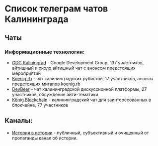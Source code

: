 # Список телеграм чатов Калининграда

## Чаты

### Информационные технологии: 
* [GDG Kaliningrad](https://t.me/joinchat/AAAAAEASHs3voua1QycROw) - Google Development Group, 137 участников, айтишный и около айтишный чат с анонсом предстоящих мероприятий
* [Koenig.rb](https://t.me/joinchat/AAAAAAuHZyPqNuzpdE3wwQ) - чат калининградских рубистов, 17 участников, анонсы предстоящих митапов koenig.rb
* [DevBeer](https://t.me/devbeer) - чат калининградской дискуссионной платформы, 27 участников, обсуждение айти-тематики
* [König Blockchain](https://t.me/kenigblockchain) - калининградский чат для заинтересованных в блокчейне, 77 участников

## Каналы:
* [История в истории](https://t.me/history_gothy) - публичный, субъективный и очищенный от пропаганды канал об истории. 
